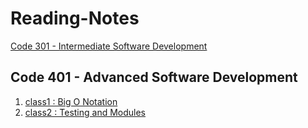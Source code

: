# Reading-Notes

 [Code 301 - Intermediate Software Development](https://github.com/AbdallahMosa/Reading-Notes/tree/main/301)

 ## Code 401 - Advanced Software Development
 
 
1. [class1 : Big O Notation ](python401/class1/class1.md)
1. [class2 : Testing and Modules](python401/class2/Read2.md)
 

